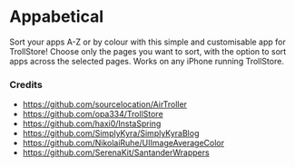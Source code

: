 # Appabetical
Sort your apps A-Z or by colour with this simple and customisable app for TrollStore!
Choose only the pages you want to sort, with the option to sort apps across the selected pages.
Works on any iPhone running TrollStore.

### Credits
- https://github.com/sourcelocation/AirTroller
- https://github.com/opa334/TrollStore
- https://github.com/haxi0/InstaSpring
- https://github.com/SimplyKyra/SimplyKyraBlog
- https://github.com/NikolaiRuhe/UIImageAverageColor
- https://github.com/SerenaKit/SantanderWrappers
